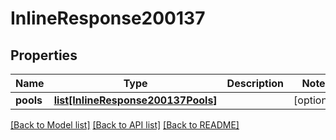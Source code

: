 # InlineResponse200137

## Properties
Name | Type | Description | Notes
------------ | ------------- | ------------- | -------------
**pools** | [**list[InlineResponse200137Pools]**](InlineResponse200137Pools.md) |  | [optional] 

[[Back to Model list]](../README.md#documentation-for-models) [[Back to API list]](../README.md#documentation-for-api-endpoints) [[Back to README]](../README.md)

